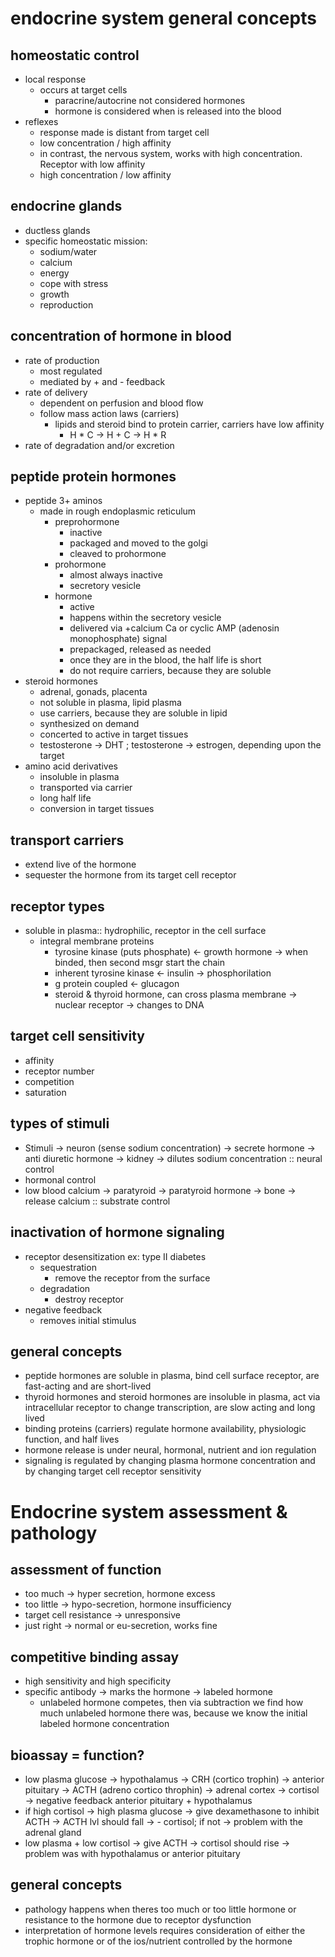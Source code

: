 # endocrine system general concepts

## homeostatic control
- local response
	- occurs at target cells
		- paracrine/autocrine not considered hormones
		- hormone is considered when is released into the blood
- reflexes
	- response made is distant from target cell
	- low concentration / high affinity
	- in contrast, the nervous system, works with high concentration. Receptor with low affinity
	- high concentration / low affinity

## endocrine glands
- ductless glands
- specific homeostatic mission:
	- sodium/water
	- calcium
	- energy
	- cope with stress
	- growth
	- reproduction

## concentration of hormone in blood
- rate of production
	- most regulated
	- mediated by + and - feedback
- rate of delivery
	- dependent on perfusion and blood flow
	- follow mass action laws (carriers)
		- lipids and steroid bind to protein carrier, carriers have low affinity
			- H * C -> H + C -> H * R
- rate of degradation and/or excretion

## peptide protein hormones
- peptide 3+ aminos
	- made in rough endoplasmic reticulum
		- preprohormone
			- inactive
			- packaged and moved to the golgi
			- cleaved to prohormone
		- prohormone
			- almost always inactive
			- secretory vesicle
		- hormone
			- active
			- happens within the secretory vesicle
			- delivered via +calcium Ca or cyclic AMP (adenosin monophosphate) signal
			- prepackaged, released as needed
			- once they are in the blood, the half life is short
			- do not require carriers, because they are soluble
- steroid hormones
	- adrenal, gonads, placenta
	- not soluble in plasma, lipid plasma
	- use carriers, because they are soluble in lipid
	- synthesized on demand
	- concerted to active in target tissues
	- testosterone -> DHT ; testosterone -> estrogen, depending upon the target
- amino acid derivatives
	- insoluble in plasma
	- transported via carrier
	- long half life
	- conversion in target tissues

## transport carriers
- extend live of the hormone
- sequester the hormone from its target cell receptor

## receptor types
- soluble in plasma:: hydrophilic, receptor in the cell surface
	- integral membrane proteins
		- tyrosine kinase (puts phosphate) <- growth hormone -> when binded, then second msgr start the chain
		- inherent tyrosine kinase <- insulin -> phosphorilation
		- g protein coupled <- glucagon
		- steroid & thyroid hormone, can cross plasma membrane -> nuclear receptor -> changes to DNA

## target cell sensitivity
- affinity
- receptor number
- competition
- saturation

## types of stimuli
- Stimuli -> neuron (sense sodium concentration) -> secrete hormone -> anti diuretic hormone -> kidney -> dilutes sodium concentration :: neural control
- hormonal control
- low blood calcium -> paratyroid -> paratyroid hormone -> bone -> release calcium :: substrate control

## inactivation of hormone signaling
- receptor desensitization ex: type II diabetes
	- sequestration
		- remove the receptor from the surface
	- degradation
		- destroy receptor
- negative feedback
	- removes initial stimulus

## general concepts
- peptide hormones are soluble in plasma, bind cell surface receptor, are fast-acting and are short-lived
- thyroid hormones and steroid hormones are insoluble in plasma, act via intracellular receptor to change transcription, are slow acting and long lived
- binding proteins (carriers) regulate hormone availability, physiologic function, and half lives
- hormone release is under neural, hormonal, nutrient and ion regulation
- signaling is regulated by changing plasma hormone concentration and by changing target cell receptor sensitivity

# Endocrine system assessment & pathology

## assessment of function
- too much -> hyper secretion, hormone excess
- too little -> hypo-secretion, hormone insufficiency
- target cell resistance -> unresponsive
- just right -> normal or eu-secretion, works fine

## competitive binding assay
- high sensitivity and high specificity
- specific antibody -> marks the hormone -> labeled hormone
	- unlabeled hormone competes, then via subtraction we find how much unlabeled hormone there was, because we know the initial labeled hormone concentration

## bioassay = function?
- low plasma glucose -> hypothalamus -> CRH (cortico trophin) -> anterior pituitary -> ACTH (adreno cortico throphin) -> adrenal cortex -> cortisol -> negative feedback anterior pituitary + hypothalamus
- if high cortisol -> high plasma glucose -> give dexamethasone to inhibit ACTH -> ACTH lvl should fall -> - cortisol; if not -> problem with the adrenal gland
- low plasma + low cortisol -> give ACTH -> cortisol should rise -> problem was with hypothalamus or anterior pituitary

## general concepts
- pathology happens when theres too much or too little hormone or resistance to the hormone due to receptor dysfunction
- interpretation of hormone levels requires consideration of either the trophic hormone or of the ios/nutrient controlled by the hormone
